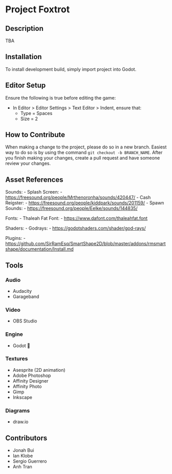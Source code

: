 # Project Foxtrot
## Description
TBA

## Installation
To install development build, simply import project into Godot.

## Editor Setup
Ensure the following is true before editing the game:
- In Editor > Editor Settings > Text Editor > Indent, ensure that:
	- Type = Spaces
	- Size = 2

## How to Contribute
When making a change to the project, please do so in a new branch. Easiest way to do so is by using the command `git checkout -b BRANCH_NAME`. After you finish making your changes, create a pull request and have someone review your changes.

## Asset References
Sounds:
	- Splash Screen:
		- https://freesound.org/people/Mrthenoronha/sounds/420447/
	- Cash Reigster:
		- https://freesound.org/people/kiddpark/sounds/201159/
	- Spawn Sounds:
		- https://freesound.org/people/Eelke/sounds/144835/

Fonts:
	- Thaleah Fat Font:
		- https://www.dafont.com/thaleahfat.font

Shaders:
	- Godrays: 
		- https://godotshaders.com/shader/god-rays/
		
Plugins:
	- https://github.com/SirRamEsq/SmartShape2D/blob/master/addons/rmsmartshape/documentation/Install.md

## Tools
### Audio
- Audacity
- Garageband

### Video
- OBS Studio

### Engine
- Godot

### Textures
- Asesprite (2D animation)
- Adobe Photoshop
- Affinity Designer
- Affinity Photo
- Gimp
- Inkscape

### Diagrams
- draw.io

## Contributors
- Jonah Bui
- Ian Klobe
- Sergio Guerrero
- Anh Tran
